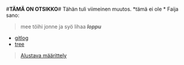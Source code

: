 #**TÄMÄ ON OTSIKKO**#
Tähän tuli viimeinen muutos. *tämä ei ole *
Faija sano:
> mee töihi jonne
> ja syö lihaa
***loppu***
* [gitlog](https://github.com/joel-sandberg/ot-hatjoitusty-/blob/master/laskarit/viikko1/gitlog.txt)
* [tree](https://github.com/joel-sandberg/ot-hatjoitusty-/blob/master/laskarit/viikko1/komentorivi.txt)
> [Alustava määrittely](https://github.com/joel-sandberg/ot-hatjoitusty-/blob/master/dokumentaatio/alustavamaarittely.md)
